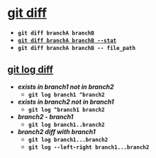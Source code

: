 # [git diff](https://git-scm.com/docs/git-diff)
* **`git diff branchA branchB`**<br>
* **[`git diff branchA branchB --stat`](https://blog.csdn.net/yzpbright/article/details/54143129)**<br>
* **`git diff branchA branchB -- file_path`**<br>

## [git log diff](https://www.cnblogs.com/zndxall/p/13897859.html)
* ***exists in branch1 not in branch2***<br>
   * **`git log branch1 ^branch2`**
* ***exists in branch2 not in branch1***<br>
   * **`git log ^branch1 branch2`**
* ***branch2 - branch1***<br>
    * **`git log branch1..branch2`**
* ***branch2 diff with branch1***<br>
    * **`git log branch1...branch2`**
    * **`git log --left-right branch1...branch2`**
